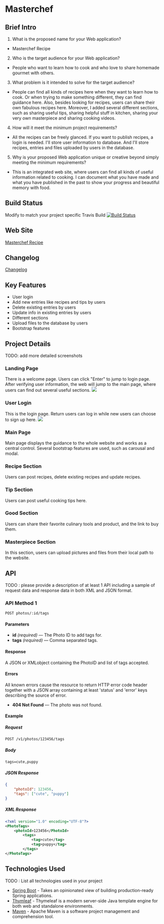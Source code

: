 # Masterchef

## Brief Intro
1. What is the proposed name for your Web application?
- Masterchef Recipe
2. Who is the target audience for your Web application?
- People who want to learn how to cook and who love to share homemade gourmet with others. 
3. What problem is it intended to solve for the target audience?
- People can find all kinds of recipes here when they want to learn how to cook. Or when trying to make something different, they can find guidance here. Also, besides looking for recipes, users can share their own fabulous recipes here. Moreover, I added several different sections, such as sharing useful tips, sharing helpful stuff in kitchen, sharing your very own masterpiece and sharing cooking videos. 
4. How will it meet the minimum project requirements?
- All the recipes can be freely glanced. If you want to publish recipes, a login is needed. I'll store user information to database. And I'll store recipes, entries and files uploaded by users in the database. 
5. Why is your proposed Web application unique or creative beyond simply meeting the minimum requirements?
- This is an integrated web site, where users can find all kinds of useful information related to cooking. I can document what you have made and what you have published in the past to show your progress and beautiful memory with food. 


## Build Status
Modify to match your project specific Travis Build
[![Build Status](https://travis-ci.org/infsci2560sp17/full-stack-web.svg?branch=master)](https://travis-ci.org/infsci2560sp17/full-stack-web-XinyiShu)


## Web Site
[Masterchef Recipe](https://calm-atoll-55406.herokuapp.com/)


## Changelog
[Changelog](https://github.com/infsci2560sp17/full-stack-web-XinyiShu/blob/master/CHANGELOG.md)


## Key Features
* User login
* Add new entries like recipes and tips by users
* Delete existing entries by users
* Update info in existing entries by users
* Different sections
* Upload files to the database by users
* Bootstrap features


## Project Details
TODO: add more detailed screenshots
### Landing Page
There is a welcome page. Users can click "Enter" to jump to login page. After verifying user information, the web will jump to the main page, where users can find out several useful sections. 
<img src="https://github.com/infsci2560sp17/full-stack-web-XinyiShu/blob/master/src/main/resources/welcome.png">

### User Login
This is the login page. Return users can log in while new users can choose to sign up here. 
<img src="https://github.com/infsci2560sp17/full-stack-web-XinyiShu/blob/master/src/main/resources/login.png">

### Main Page
Main page displays the guidance to the whole website and works as a central control. Several bootstrap features are used, such as carousal and modal. 

### Recipe Section
Users can post recipes, delete existing recipes and update recipes. 

### Tip Section
Users can post useful cooking tips here. 

### Good Section
Users can share their favorite culinary tools and product, and the link to buy them. 


### Masterpiece Section
In this section, users can upload pictures and files from their local path to the website. 

## API
TODO : please provide a description of at least 1 API including a sample of request data and response data in both XML and JSON format.
### API Method 1
    POST photos/:id/tags 
#### Parameters
- **id** _(required)_ — The Photo ID to add tags for.
- **tags** _(required)_ — Comma separated tags.
#### Response
A JSON or XMLobject containing the PhotoID and list of tags accepted.
#### Errors
All known errors cause the resource to return HTTP error code header together with a JSON array containing at least 'status' and 'error' keys describing the source of error.
- **404 Not Found** — The photo was not found.
#### Example

##### Request

    POST /v1/photos/123456/tags

##### Body

    tags=cute,puppy


##### JSON Response

```json
{
    "photoId": 123456,
    "tags": ["cute", "puppy"]
}
```

##### XML Response

```xml
<?xml version="1.0" encoding="UTF-8"?>
<PhotoTags>
    <photoId>123456</PhotoId>
        <tags>
            <tag>cute</tag>
            <tag>puppy</tag>
        </tags>
</PhotoTags>
```


## Technologies Used
TODO : List all technologies used in your project
- [Spring Boot](https://projects.spring.io/spring-boot/) - Takes an opinionated view of building production-ready Spring applications.
- [Thymleaf](http://www.thymeleaf.org/) - Thymeleaf is a modern server-side Java template engine for both web and standalone environments.
- [Maven](https://maven.apache.org/) - Apache Maven is a software project management and comprehension tool.
